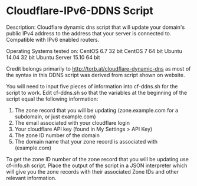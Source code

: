 # Cloudflare-IPv6-DDNS Script
Description: 
Cloudflare dynamic dns script that will update your domain's public IPv4 address to the address that your server is connected to. Compatible with IPv6 enabled routers.

Operating Systems tested on:
CentOS 6.7 32 bit
CentOS 7 64 bit
Ubuntu 14.04 32 bit
Ubuntu Server 15.10 64 bit

Credit belongs primarily to http://torb.at/cloudflare-dynamic-dns as most of the syntax in this DDNS script was derived from script shown on website.




You will need to input five pieces of information into cf-ddns.sh for the script to work. Edit cf-ddns.sh so that the variables at the beginning of the script equal the following information:

1. The zone record that you will be updating (zone.example.com for a subdomain, or just example.com)
2. The email associated with your cloudflare login
3. Your cloudflare API key (found in My Settings > API Key)
4. The zone ID number of the domain
5. The domain name that your zone record is associated with (example.com)





To get the zone ID number of the zone record that you will be updating use cf-info.sh script. Place the output of the script in a JSON interpreter which will give you the zone records with their associated Zone IDs and other relevant information.


